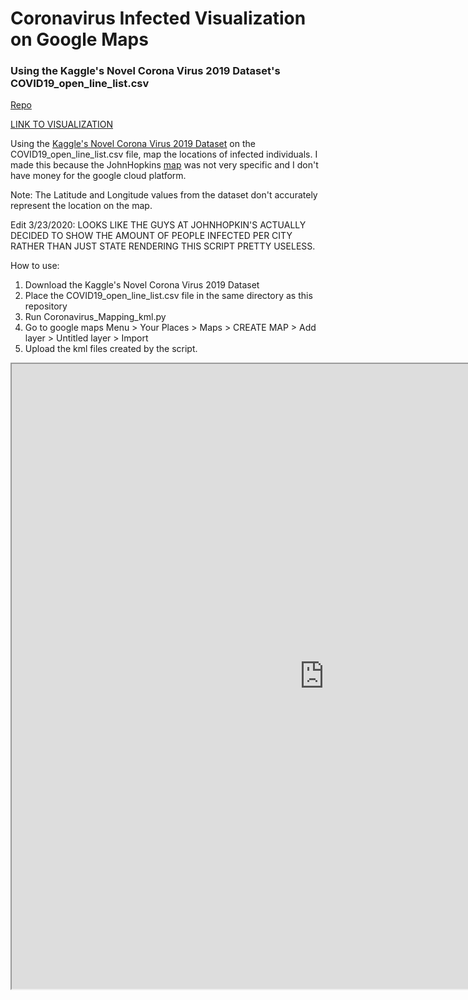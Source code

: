 # Coronavirus Infected Visualization on Google Maps 
### Using the Kaggle's Novel Corona Virus 2019 Dataset's COVID19_open_line_list.csv
[Repo](https://github.com/josephedradan/Coronavirus_Mapping_kml)

[LINK TO VISUALIZATION](https://josephedradan.github.io/Coronavirus_Mapping_kml/)

Using the [Kaggle's Novel Corona Virus 2019 Dataset](https://www.kaggle.com/sudalairajkumar/novel-corona-virus-2019-dataset) on the COVID19_open_line_list.csv file, map the locations of infected individuals.
I made this because the JohnHopkins [map](https://coronavirus.jhu.edu/map.html) was not very specific and I don't have money for the google cloud platform.

Note: The Latitude and Longitude values from the dataset don't accurately represent the location on the map.

Edit 3/23/2020:
LOOKS LIKE THE GUYS AT JOHNHOPKIN'S ACTUALLY DECIDED TO SHOW THE AMOUNT OF PEOPLE INFECTED PER CITY RATHER THAN JUST STATE RENDERING THIS SCRIPT PRETTY USELESS.

How to use:
1. Download the Kaggle's Novel Corona Virus 2019 Dataset
2. Place the COVID19_open_line_list.csv file in the same directory as this repository
3. Run Coronavirus_Mapping_kml.py
4. Go to google maps Menu > Your Places > Maps > CREATE MAP > Add layer > Untitled layer > Import
5. Upload the kml files created by the script.

<iframe src="https://www.google.com/maps/d/embed?mid=1ohBdb42Q5zrpkFQYuJaOB5DOPlWR5nL2&hl=en" width="1000" height="1000"></iframe>
